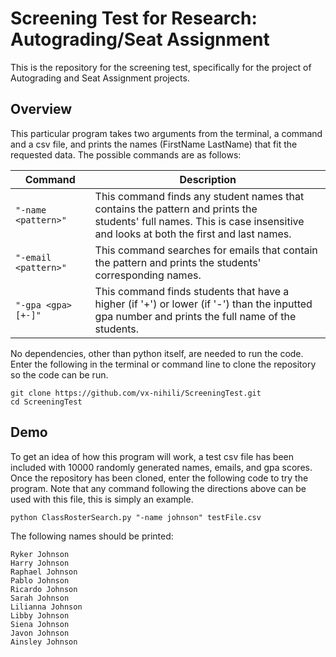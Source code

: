 # Screening Test for Research: Autograding/Seat Assignment
This is the repository for the screening test, specifically for the project of Autograding and Seat Assignment projects.

## Overview
This particular program takes two arguments from the terminal, a command and a csv file, and prints the names (FirstName LastName) that fit the requested data. The possible commands are as follows:

|      **Command**                                         |               **Description**             |
| -------------------------------------------------------- | ----------------------------------------- |
| `"-name <pattern>"`  | This command finds any student names that contains the pattern and prints the<br> students' full names. This is case insensitive and looks at both the first and last names. |
| `"-email <pattern>"` | This command searches for emails that contain the pattern and prints the students' <br>corresponding names.                                              |
| `"-gpa <gpa>[+-]"`   | This command finds students that have a higher (if '+') or lower (if '-') than the inputted <br>gpa number and prints the full name of the students. |

No dependencies, other than python itself, are needed to run the code. Enter the following in the terminal or command line to clone the repository so the code can be run.
```
git clone https://github.com/vx-nihili/ScreeningTest.git
cd ScreeningTest
```

## Demo
To get an idea of how this program will work, a test csv file has been included with 10000 randomly generated names, emails, and gpa scores. Once the repository has been cloned, enter the following code to try the program. Note that any command following the directions above can be used with this file, this is simply an example.
```
python ClassRosterSearch.py "-name johnson" testFile.csv
```
The following names should be printed:
```
Ryker Johnson
Harry Johnson
Raphael Johnson
Pablo Johnson
Ricardo Johnson
Sarah Johnson
Lilianna Johnson
Libby Johnson
Siena Johnson
Javon Johnson
Ainsley Johnson
```
